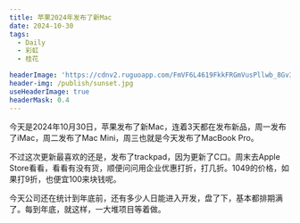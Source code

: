 ```yaml
---
title: 苹果2024年发布了新Mac
date: 2024-10-30
tags:
  - Daily
  - 彩虹
  - 桂花

headerImage: 'https://cdnv2.ruguoapp.com/FmVF6L4619FkkFRGmVusPllwb_8Gv3.jpg'
header-img: /publish/sunset.jpg
useHeaderImage: true
headerMask: 0.4
---
```


今天是2024年10月30日，苹果发布了新Mac，连着3天都在发布新品，周一发布了iMac，周二发布了Mac Mini，周三也就是今天发布了MacBook Pro。

不过这次更新最喜欢的还是，发布了trackpad，因为更新了C口。周末去Apple Store看看，看看有没有货，顺便问问用企业优惠打折，打几折。1049的价格，如果打9折，也便宜100来块钱呢。

今天公司还在统计到年底前，还有多少人日能进入开发，盘了下，基本都排期满了。每到年底，就这样，一大堆项目等着做。
